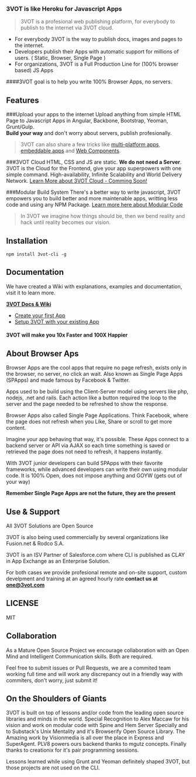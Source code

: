### 3VOT is like Heroku for Javascript Apps

> 3VOT is a profesional web publishing platform, for everybody to publish to the internet via 3VOT cloud.

* For everybody 3VOT is the way to publish docs, images and pages to the internet.
* Developers publish their Apps with automatic support for millions of users. ( Static, Browser, Single Page )
* For organizations, 3VOT is a Full Production Line for (100% browser based) JS Apps  

####3VOT goal is to help you write 100% Browser Apps, no servers.

## Features

###Upload your apps to the internet
Upload anything from simple HTML Page to Javascript Apps in Angular, Backbone, Bootstrap, Yeoman, Grunt/Gulp. <br/> **Build your way** and don't worry about servers, publish profesionally.

> 3VOT can also share a few tricks like [multi-platform apps](https://github.com/3vot/3vot-cli/wiki/Multiplatform-Apps), [embeddable apps](https://github.com/3vot/3vot-cli/wiki/Embedded-Apps) and [Web Components](https://github.com/3vot/3vot-cli/wiki/Modular-Javascript).

###3VOT Cloud
HTML, CSS and JS are static. **We do not need a Server**. 3VOT is the Cloud for the Frontend, give your app superpowers with one simple command. High-availability, Infinite Scalability and World Delivery Network.  [Learn More about 3VOT Cloud - Comming Soon!]()

###Modular Build System
There's a better way to write javascript, 3VOT empowers you to build better and more maintenable apps, writting less code and using any NPM Package. [Learn more here about Modular Code](https://github.com/3vot/3vot-cli/wiki/Modular-Javascript)

> In 3VOT we imagine how things should be, then we bend reality and hack until reality becomes our vision.

## Installation
```
npm install 3vot-cli -g
```

## Documentation
We have created a Wiki with explanations, examples and documentation, visit it to learn more.

**[3VOT Docs & Wiki](https://github.com/3vot/3vot-cli/wiki)**
* [Create your first App](https://github.com/3vot/3vot-cli/wiki/Getting-Started-with-a-new-App)
* [Setup 3VOT with your existing App](https://github.com/3vot/3vot-cli/wiki/Getting-Started-with-a-Current-App)

#### 3VOT will make you 10x Faster and 100X Happier


## About Browser Aps ##

Browser Apps are the cool apps that require no page refresh, exists only in the browser, no server, no click an wait. Also known as Single Page Apps (SPApps) and made famous by Facebook & Twitter. 

Apps used to be build using the Client-Server model using servers like php, nodejs, .net and rails. Each action like a button required the loop to the server and the page needed to be refreshed to show the response.

Browser Apps also called Single Page Applications. Think Facebook, where the page does not refresh when you Like, Share or scroll to get more content.

Imagine your app behaving that way, it's possible. These Apps connect to a backend server or API via AJAX so each time something is saved or retrieved the page does not need to refresh, it happens instantly. 


With 3VOT junior developers can build SPApps with their favorite frameworks, while advanced developers can write their own using modular code. It is 100% Open, does not impose anything and GOYW (gets out of your way)



**Remember Single Page Apps are not the future, they are the present**

## Use & Support  ##
All 3VOT Solutions are Open Source 

3VOT is also being used commercially by several organizations like Fusion.net & Rodco S.A.

3VOT is an ISV Partner of Salesforce.com where CLI is published as CLAY in App Exchange as an Enterprise Solution.

For both cases we provide profesional remote and on-site support, custom develpment and training at an agreed hourly rate **contact us at one@3vot.com**

## LICENSE ##
MIT 

## Collaboration  ##
As a Mature Open Source Project we encourage collaboration with an Open Mind and Intelligent Communication skills. Both are required.

Feel free to submit issues or Pull Requests, we are a commited team working full time and will work any discrepancy out in a friendly way with commiters, don't worry, just submit it!

## On the Shoulders of Giants ##

3VOT is built on top of lessons and/or code from the leading open source libraries and minds in the world. Special Recognition to Alex Maccaw for his vision and work on modular code with Spine and Hem Server Specially and to Substack's Unix Mentality and it's Browserify Open Source Library. The Amazing work by Visionmedia is all over the place in Express and SuperAgent. PLV8 powers ours backend thanks to mgutz concepts. Finally thanks to creationix for it's pair programming sessions.

Lessons learned while using Grunt and Yeoman definitely shaped 3VOT, but those projects are not used on the CLI.
